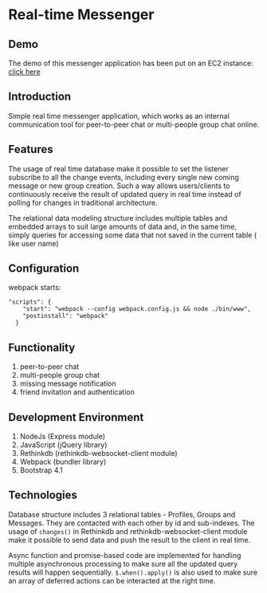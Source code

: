 # Real-time Messenger

## Demo
The demo of this messenger application has been put on an EC2 instance: [click here](http://18.218.221.72) 
## Introduction
Simple real time messenger application, which works as an internal communication tool for peer-to-peer chat or multi-people 
group chat online. 

## Features
The usage of real time database make it possible to set the listener subscribe to all the change events, 
including every single new coming message or new group creation. Such a way allows users/clients to continuously receive the result 
of updated query in real time instead of polling for changes in traditional architecture.

The relational data modeling structure includes multiple tables and embedded arrays to suit large amounts of data and, 
in the same time, simply queries for accessing some data that not saved in the current table ( like user name)

## Configuration
webpack starts:
```
"scripts": {
    "start": "webpack --config webpack.config.js && node ./bin/www",
    "postinstall": "webpack"
  }
```

## Functionality
1. peer-to-peer chat
2. multi-people group chat
3. missing message notification
4. friend invitation and authentication

## Development Environment
1. NodeJs (Express module)
2. JavaScript (jQuery library)
3. Rethinkdb (rethinkdb-websocket-client module)
4. Webpack (bundler library)
5. Bootstrap 4.1 

## Technologies

Database structure includes 3 relational tables - Profiles, Groups and Messages. They are contacted with each other by id
and sub-indexes. The usage of `changes()` in Rethinkdb and rethinkdb-websocket-client module make it possible to send data 
and push the result to the client in real time.

Async function and promise-based code are implemented for handling multiple asynchronous processing to make sure all the 
updated query results will happen sequentially. `$.when().apply()` is also used to make sure an array of deferred actions
can be interacted at the right time.









